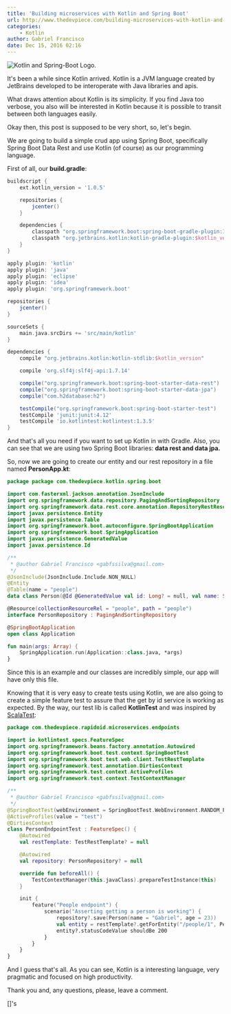 ```yaml
---
title: 'Building microservices with Kotlin and Spring Boot'
url: http://www.thedevpiece.com/building-microservices-with-kotlin-and-springboot/
categories:
    - Kotlin
author: Gabriel Francisco
date: Dec 15, 2016 02:16
---
```

![Kotlin and Spring-Boot Logo.](http://www.thedevpiece.com/content/images/2016/12/kotlin-springboot.png)

It's been a while since Kotlin arrived. Kotlin is a JVM language created by JetBrains developed to be interoperate with Java libraries and apis.  

What draws attention about Kotlin is its simplicity. If you find Java too verbose, you also will be interested in Kotlin because it is possible to transit between both languages easily.

Okay then, this post is supposed to be very short, so, let's begin.

We are going to build a simple crud app using Spring Boot, specifically Spring Boot Data Rest and use Kotlin (of course) as our programming language.

First of all, our **build.gradle**:

```gradle
buildscript {  
    ext.kotlin_version = '1.0.5'

    repositories {
        jcenter()
    }

    dependencies {
        classpath "org.springframework.boot:spring-boot-gradle-plugin:1.4.2.RELEASE"
        classpath "org.jetbrains.kotlin:kotlin-gradle-plugin:$kotlin_version"
    }
}

apply plugin: 'kotlin'  
apply plugin: 'java'  
apply plugin: 'eclipse'  
apply plugin: 'idea'  
apply plugin: 'org.springframework.boot'

repositories {  
    jcenter()
}

sourceSets {  
    main.java.srcDirs += 'src/main/kotlin'
}

dependencies {  
    compile "org.jetbrains.kotlin:kotlin-stdlib:$kotlin_version"

    compile 'org.slf4j:slf4j-api:1.7.14'

    compile("org.springframework.boot:spring-boot-starter-data-rest")
    compile("org.springframework.boot:spring-boot-starter-data-jpa")
    compile("com.h2database:h2")

    testCompile("org.springframework.boot:spring-boot-starter-test")
    testCompile 'junit:junit:4.12'
    testCompile 'io.kotlintest:kotlintest:1.3.5'
}
```

And that's all you need if you want to set up Kotlin in with Gradle. Also, you can see that we are using two Spring Boot libraries: **data rest and data jpa.**

So, now we are going to create our entity and our rest repository in a file named **PersonApp.kt**:

```kotlin
package package com.thedevpiece.kotlin.spring.boot

import com.fasterxml.jackson.annotation.JsonInclude  
import org.springframework.data.repository.PagingAndSortingRepository  
import org.springframework.data.rest.core.annotation.RepositoryRestResource as Resource  
import javax.persistence.Entity  
import javax.persistence.Table  
import org.springframework.boot.autoconfigure.SpringBootApplication  
import org.springframework.boot.SpringApplication  
import javax.persistence.GeneratedValue  
import javax.persistence.Id

/**
 * @author Gabriel Francisco <gabfssilva@gmail.com>
 */
@JsonInclude(JsonInclude.Include.NON_NULL)
@Entity
@Table(name = "people")
data class Person(@Id @GeneratedValue val id: Long? = null, val name: String? = null, val age: Int? = null)

@Resource(collectionResourceRel = "people", path = "people")
interface PersonRepository : PagingAndSortingRepository

@SpringBootApplication
open class Application

fun main(args: Array) {  
    SpringApplication.run(Application::class.java, *args)
}
```

Since this is an example and our classes are incredibly simple, our app will have only this file.

Knowing that it is very easy to create tests using Kotlin, we are also going to create a simple feature test to assure that the get by id service is working as expected. By the way, our test lib is called **KotlinTest** and was inspired by [ScalaTest](http://www.scalatest.org/):

```kotlin
package com.thedevpiece.rapidoid.microservices.endpoints

import io.kotlintest.specs.FeatureSpec  
import org.springframework.beans.factory.annotation.Autowired  
import org.springframework.boot.test.context.SpringBootTest  
import org.springframework.boot.test.web.client.TestRestTemplate  
import org.springframework.test.annotation.DirtiesContext  
import org.springframework.test.context.ActiveProfiles  
import org.springframework.test.context.TestContextManager

/**
 * @author Gabriel Francisco <gabfssilva@gmail.com>
 */
@SpringBootTest(webEnvironment = SpringBootTest.WebEnvironment.RANDOM_PORT)
@ActiveProfiles(value = "test")
@DirtiesContext
class PersonEndpointTest : FeatureSpec() {  
    @Autowired
    val restTemplate: TestRestTemplate? = null

    @Autowired
    val repository: PersonRepository? = null

    override fun beforeAll() {
        TestContextManager(this.javaClass).prepareTestInstance(this)
    }

    init {
        feature("People endpoint") {
            scenario("Asserting getting a person is working") {
                repository?.save(Person(name = "Gabriel", age = 23))
                val entity = restTemplate?.getForEntity("/people/1", Person::class.java)
                entity?.statusCodeValue shouldBe 200
            }
        }
    }
}
```

And I guess that's all. As you can see, Kotlin is a interesting language, very pragmatic and focused on high productivity.

Thank you and, any questions, please, leave a comment.

[]'s
